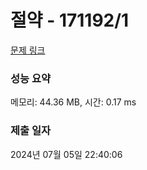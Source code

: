 # 절약 - 171192/1 

[문제 링크](https://level.goorm.io/exam/171192/%EC%A0%88%EC%95%BD/quiz/1) 

### 성능 요약

메모리: 44.36 MB, 시간: 0.17 ms

### 제출 일자

2024년 07월 05일 22:40:06

